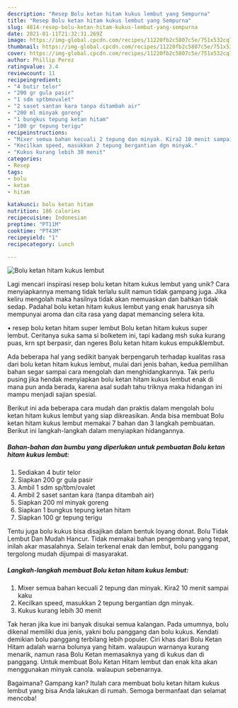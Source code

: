 ```yaml
---
description: "Resep Bolu ketan hitam kukus lembut yang Sempurna"
title: "Resep Bolu ketan hitam kukus lembut yang Sempurna"
slug: 4814-resep-bolu-ketan-hitam-kukus-lembut-yang-sempurna
date: 2021-01-11T21:32:31.269Z
image: https://img-global.cpcdn.com/recipes/11220fb2c5807c5e/751x532cq70/bolu-ketan-hitam-kukus-lembut-foto-resep-utama.jpg
thumbnail: https://img-global.cpcdn.com/recipes/11220fb2c5807c5e/751x532cq70/bolu-ketan-hitam-kukus-lembut-foto-resep-utama.jpg
cover: https://img-global.cpcdn.com/recipes/11220fb2c5807c5e/751x532cq70/bolu-ketan-hitam-kukus-lembut-foto-resep-utama.jpg
author: Phillip Perez
ratingvalue: 3.4
reviewcount: 11
recipeingredient:
- "4 butir telor"
- "200 gr gula pasir"
- "1 sdm sptbmovalet"
- "2 saset santan kara tanpa ditambah air"
- "200 ml minyak goreng"
- "1 bungkus tepung ketan hitam"
- "100 gr tepung terigu"
recipeinstructions:
- "Mixer semua bahan kecuali 2 tepung dan minyak. Kira2 10 menit sampai kaku"
- "Kecilkan speed, masukkan 2 tepung bergantian dgn minyak."
- "Kukus kurang lebih 30 menit"
categories:
- Resep
tags:
- bolu
- ketan
- hitam

katakunci: bolu ketan hitam 
nutrition: 186 calories
recipecuisine: Indonesian
preptime: "PT11M"
cooktime: "PT43M"
recipeyield: "1"
recipecategory: Lunch

---
```



![Bolu ketan hitam kukus lembut](https://img-global.cpcdn.com/recipes/11220fb2c5807c5e/751x532cq70/bolu-ketan-hitam-kukus-lembut-foto-resep-utama.jpg)

Lagi mencari inspirasi resep bolu ketan hitam kukus lembut yang unik? Cara menyiapkannya memang tidak terlalu sulit namun tidak gampang juga. Jika keliru mengolah maka hasilnya tidak akan memuaskan dan bahkan tidak sedap. Padahal bolu ketan hitam kukus lembut yang enak harusnya sih mempunyai aroma dan cita rasa yang dapat memancing selera kita.

• resep bolu ketan hitam super lembut Bolu ketan hitam kukus super lembut. Ceritanya suka sama si bolketem ini, tapi kadang msh suka kurang puas, krn spt berpasir, dan ngeres Bolu ketan hitam kukus empuk&amp;lembut.

Ada beberapa hal yang sedikit banyak berpengaruh terhadap kualitas rasa dari bolu ketan hitam kukus lembut, mulai dari jenis bahan, kedua pemilihan bahan segar sampai cara mengolah dan menghidangkannya. Tak perlu pusing jika hendak menyiapkan bolu ketan hitam kukus lembut enak di mana pun anda berada, karena asal sudah tahu triknya maka hidangan ini mampu menjadi sajian spesial.


Berikut ini ada beberapa cara mudah dan praktis dalam mengolah bolu ketan hitam kukus lembut yang siap dikreasikan. Anda bisa membuat Bolu ketan hitam kukus lembut memakai 7 bahan dan 3 langkah pembuatan. Berikut ini langkah-langkah dalam menyiapkan hidangannya.

<!--inarticleads1-->

##### Bahan-bahan dan bumbu yang diperlukan untuk pembuatan Bolu ketan hitam kukus lembut:

1. Sediakan 4 butir telor
1. Siapkan 200 gr gula pasir
1. Ambil 1 sdm sp/tbm/ovalet
1. Ambil 2 saset santan kara (tanpa ditambah air)
1. Siapkan 200 ml minyak goreng
1. Siapkan 1 bungkus tepung ketan hitam
1. Siapkan 100 gr tepung terigu


Tentu juga bolu kukus bisa disajikan dalam bentuk loyang donat. Bolu Tidak Lembut Dan Mudah Hancur. Tidak memakai bahan pengembang yang tepat, inilah akar masalahnya. Selain terkenal enak dan lembut, bolu panggang tergolong mudah dijumpai di masyarakat. 

<!--inarticleads2-->

##### Langkah-langkah membuat Bolu ketan hitam kukus lembut:

1. Mixer semua bahan kecuali 2 tepung dan minyak. Kira2 10 menit sampai kaku
1. Kecilkan speed, masukkan 2 tepung bergantian dgn minyak.
1. Kukus kurang lebih 30 menit


Tak heran jika kue ini banyak disukai semua kalangan. Pada umumnya, bolu dikenal memiliki dua jenis, yakni bolu panggang dan bolu kukus. Kendati demikian bolu panggang terbilang lebih populer. Ciri khas dari Bolu Ketan Hitam adalah warna bolunya yang hitam. walaupun warnanya kurang menarik, namun rasa Bolu Ketan memasaknya yang di kukus dan di panggang. Untuk membuat Bolu Ketan Hitam lembut dan enak kita akan menggunakan minyak canola. walaupun sebenarnya. 

Bagaimana? Gampang kan? Itulah cara membuat bolu ketan hitam kukus lembut yang bisa Anda lakukan di rumah. Semoga bermanfaat dan selamat mencoba!
